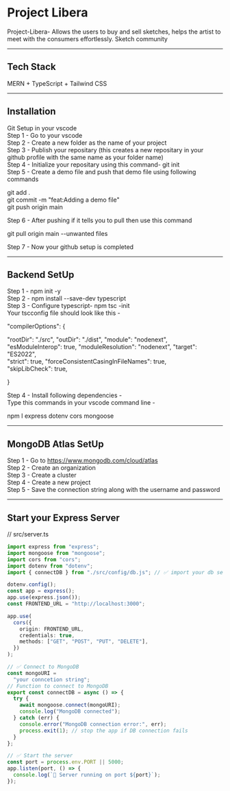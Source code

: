 # Project Libera

Project-Libera- Allows the users to buy and sell sketches, helps the artist to meet with the consumers effortlessly. Sketch community

---

## Tech Stack

MERN + TypeScript + Tailwind CSS

---

## Installation

Git Setup in your vscode  
Step 1 - Go to your vscode  
Step 2 - Create a new folder as the name of your project  
Step 3 - Publish your repositary (this creates a new repositary in your github profile with the same name as your folder name)  
Step 4 - Initialize your repositary using this command- git init  
Step 5 - Create a demo file and push that demo file using following commands  

git add .  
git commit -m "feat:Adding a demo file"  
git push origin main  

Step 6 - After pushing if it tells you to pull then use this command  

git pull origin main --unwanted files  

Step 7 - Now your github setup is completed  

---

## Backend SetUp

Step 1 - npm init -y  
Step 2 - npm install --save-dev typescript  
Step 3 - Configure typescript- npm tsc -init  
Your tscconfig file should look like this -


"compilerOptions": {

"rootDir": "./src",
"outDir": "./dist",
"module": "nodenext",
"esModuleInterop": true,
"moduleResolution": "nodenext",
"target": "ES2022",    
"strict": true,
"forceConsistentCasingInFileNames": true,    
"skipLibCheck": true,

  }

  
Step 4 - Install following dependencies -  
Type this commands in your vscode command line -  

npm I express dotenv cors mongoose  

---

## MongoDB Atlas SetUp

Step 1 - Go to https://www.mongodb.com/cloud/atlas  
Step 2 - Create an organization  
Step 3 - Create a cluster  
Step 4 - Create a new project  
Step 5 - Save the connection string along with the username and password  

---

## Start your Express Server

// src/server.ts

```typescript
import express from "express";
import mongoose from "mongoose";
import cors from "cors";
import dotenv from "dotenv";
import { connectDB } from "./src/config/db.js"; // ✅ import your db setup

dotenv.config();
const app = express();
app.use(express.json());
const FRONTEND_URL = "http://localhost:3000";

app.use(
  cors({
    origin: FRONTEND_URL,
    credentials: true,
    methods: ["GET", "POST", "PUT", "DELETE"],
  })
);

// ✅ Connect to MongoDB
const mongoURI =
  "your conncetion string";
// Function to connect to MongoDB
export const connectDB = async () => {
  try {
    await mongoose.connect(mongoURI);
    console.log("MongoDB connected");
  } catch (err) {
    console.error("MongoDB connection error:", err);
    process.exit(1); // stop the app if DB connection fails
  }
};

// ✅ Start the server
const port = process.env.PORT || 5000;
app.listen(port, () => {
  console.log(`🚀 Server running on port ${port}`);
});
